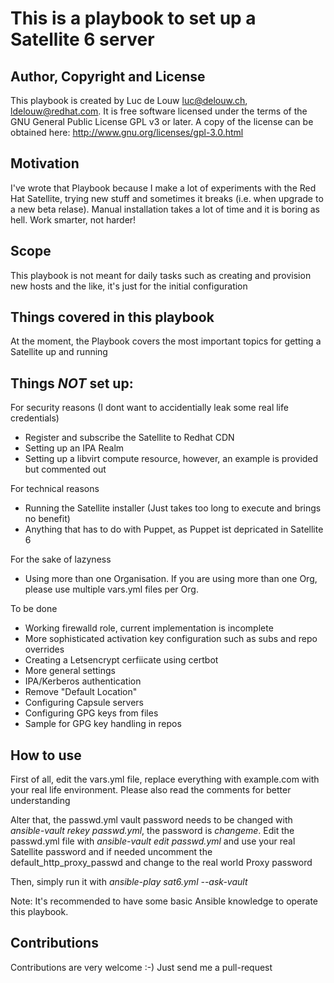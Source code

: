 # This is a playbook to set up a Satellite 6 server

## Author, Copyright and License
This playbook is created by Luc de Louw <luc@delouw.ch>, <ldelouw@redhat.com>. It is free software licensed under the terms of the GNU General Public License GPL v3 or later. A copy of the license can be obtained here: http://www.gnu.org/licenses/gpl-3.0.html

## Motivation
I've wrote that Playbook because I make a lot of experiments with the Red Hat Satellite, trying new stuff and 
sometimes it breaks (i.e. when upgrade to a new beta relase). Manual installation takes a lot of time and it is boring as hell. Work smarter, not harder!

## Scope
This playbook is not meant for daily tasks such as creating and provision new hosts and the like,
it's just for the initial configuration

## Things covered in this playbook
At the moment, the Playbook covers the most important topics for getting a Satellite up and running


## Things *NOT* set up:

For security reasons (I dont want to accidentially leak some real life credentials)
* Register and subscribe the Satellite to Redhat CDN
* Setting up an IPA Realm
* Setting up a libvirt compute resource, however, an example is provided but commented out

For technical reasons
* Running the Satellite installer (Just takes too long to execute and brings no benefit)
* Anything that has to do with Puppet, as Puppet ist depricated in Satellite 6

For the sake of lazyness
* Using more than one Organisation. If you are using more than one Org, please use
  multiple vars.yml files per Org.

To be done
* Working firewalld role, current implementation is incomplete
* More sophisticated activation key configuration such as subs and repo overrides
* Creating a Letsencrypt cerfiicate using certbot
* More general settings
* IPA/Kerberos authentication
* Remove "Default Location"
* Configuring Capsule servers
* Configuring GPG keys from files
* Sample for GPG key handling in repos

## How to use
First of all, edit the vars.yml file, replace everything with example.com 
with your real life environment. Please also read the comments for better understanding

Alter that, the passwd.yml vault password needs to be changed with *ansible-vault rekey passwd.yml*, the password is *changeme*. Edit the passwd.yml file with *ansible-vault edit passwd.yml* and use your real Satellite password and if needed uncomment the default_http_proxy_passwd and change to the real world Proxy password

Then, simply run it with *ansible-play sat6.yml --ask-vault*

Note: It's recommended to have some basic Ansible knowledge to operate this playbook.



## Contributions
Contributions are very welcome :-) Just send me a pull-request

